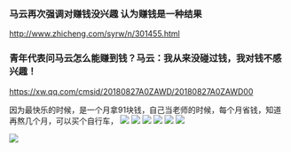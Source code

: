 ### 马云再次强调对赚钱没兴趣 认为赚钱是一种结果
http://www.zhicheng.com/syrw/n/301455.html

### 青年代表问马云怎么能赚到钱？马云：我从来没碰过钱，我对钱不感兴趣！
https://xw.qq.com/cmsid/20180827A0ZAWD/20180827A0ZAWD00

因为最快乐的时候，是一个月拿91块钱，自己当老师的时候，每个月省钱，知道再熬几个月，可以买个自行车，
<img src="https://inews.gtimg.com/newsapp_bt/0/5011434272/">
<img src="https://inews.gtimg.com/newsapp_bt/0/5011434776/">
<img src="https://inews.gtimg.com/newsapp_bt/0/5011326813/">
<img src="https://inews.gtimg.com/newsapp_bt/0/5011327224/">
<img src="https://inews.gtimg.com/newsapp_bt/0/5011327958/">
<img src="https://inews.gtimg.com/newsapp_bt/0/5011339649/">

<img src="https://wx1.sinaimg.cn/large/d8b41602ly1glsc5yqed9g209205zu0x.gif">

